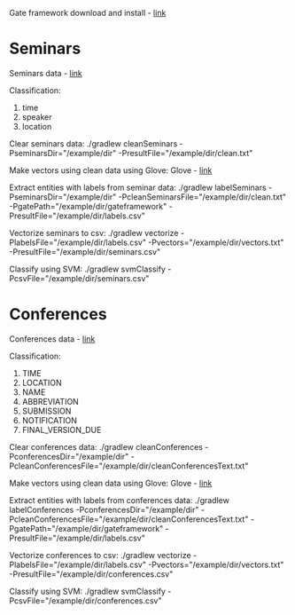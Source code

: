 Gate framework download and install - [link](https://gate.ac.uk/download/)

# Seminars

Seminars data - [link](https://people.cs.umass.edu/~mccallum/data/sa-tagged.tar.gz)

Classification:
1. time
2. speaker
3. location

Clear seminars data:
./gradlew cleanSeminars -PseminarsDir="/example/dir" -PresultFile="/example/dir/clean.txt"

Make vectors using clean data using Glove:
Glove - [link](https://github.com/stanfordnlp/GloVe)

Extract entities with labels from seminar data:
./gradlew labelSeminars -PseminarsDir="/example/dir" -PcleanSeminarsFile="/example/dir/clean.txt" -PgatePath="/example/dir/gateframework" -PresultFile="/example/dir/labels.csv"

Vectorize seminars to csv:
 ./gradlew vectorize -PlabelsFile="/example/dir/labels.csv" -Pvectors="/example/dir/vectors.txt" -PresultFile="/example/dir/seminars.csv"

Classify using SVM:
./gradlew svmClassify -PcsvFile="/example/dir/seminars.csv"

# Conferences

Conferences data - [link](http://ii.pw.edu.pl/%7Epandrusz/data/conferences/conferences-data-0.2.tgz)

Classification:
1. TIME
2. LOCATION
3. NAME
4. ABBREVIATION
5. SUBMISSION
6. NOTIFICATION
7. FINAL_VERSION_DUE

Clear conferences data:
./gradlew cleanConferences -PconferencesDir="/example/dir" -PcleanConferencesFile="/example/dir/cleanConferencesText.txt"

Make vectors using clean data using Glove:
Glove - [link](https://github.com/stanfordnlp/GloVe)

Extract entities with labels from conferences data:
./gradlew labelConferences -PconferencesDir="/example/dir" -PcleanConferencesFile="/example/dir/cleanConferencesText.txt" -PgatePath="/example/dir/gateframework" -PresultFile="/example/dir/labels.csv"

Vectorize conferences to csv:
 ./gradlew vectorize -PlabelsFile="/example/dir/labels.csv" -Pvectors="/example/dir/vectors.txt" -PresultFile="/example/dir/conferences.csv"
 
 Classify using SVM:
./gradlew svmClassify -PcsvFile="/example/dir/conferences.csv"
